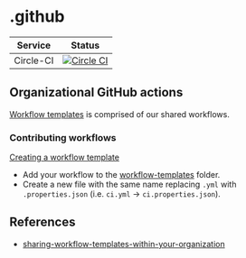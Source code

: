 # .github

| Service         | Status                                                                                                                                                                               |
| --------------- | ------------------------------------------------------------------------------------------------------------------------------------------------------------------------------------ |
| Circle-CI       | [![Circle CI](https://circleci.com/gh/FlorenceHC/Florence-iOS.svg?style=svg&circle-token=446812e2ecbd75cfe69511e914772a703340f4f0)](https://circleci.com/gh/FlorenceHC/Florence-iOS) |

## Organizational GitHub actions

[Workflow templates](./workflow-templates) is comprised of our shared workflows.

### Contributing workflows

[Creating a workflow template](https://docs.github.com/en/free-pro-team@latest/actions/learn-github-actions/sharing-workflows-with-your-organization#creating-a-workflow-template)

- Add your workflow to the [workflow-templates](./workflow-templates) folder.
- Create a new file with the same name replacing `.yml` with `.properties.json` (i.e. `ci.yml` → `ci.properties.json`).

## References

- [sharing-workflow-templates-within-your-organization](https://help.github.com/en/actions/configuring-and-managing-workflows/sharing-workflow-templates-within-your-organization)
